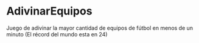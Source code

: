 # AdivinarEquipos
Juego de adivinar la mayor cantidad de equipos de fútbol en menos de un minuto (El récord del mundo esta en 24)
